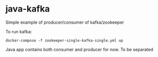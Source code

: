 # java-kafka
Simple example of producer/consumer of kafka/zookeeper 

To run kafka:

	docker-compose -f zookeeper-single-kafka-single.yml up
	
Java app contains both consumer and producer for now. To be separated

